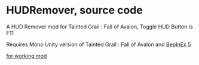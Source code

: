 # HUDRemover, source code

A HUD Remover mod for Tainted Grail : Fall of Avalon, Toggle HUD Button is F11

Requires Mono Unity version of Tainted Grail : Fall of Avalon and [BepInEx 5](https://github.com/bepinex/bepinex/releases)

[for working mod](https://www.nexusmods.com/taintedgrailthefallofavalon/mods/71)
